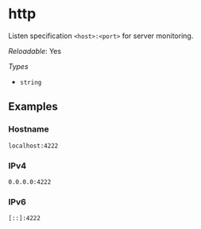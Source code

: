 # http

Listen specification `<host>:<port>` for server monitoring.

*Reloadable*: Yes

*Types*

- `string`


## Examples

### Hostname
```
localhost:4222
```
### IPv4
```
0.0.0.0:4222
```
### IPv6
```
[::]:4222
```

